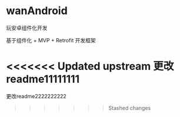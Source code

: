 # wanAndroid
玩安卓组件化开发

基于组件化 + MVP + Retrofit 开发框架

<<<<<<< Updated upstream
更改readme11111111
=======
更改readme2222222222
>>>>>>> Stashed changes
